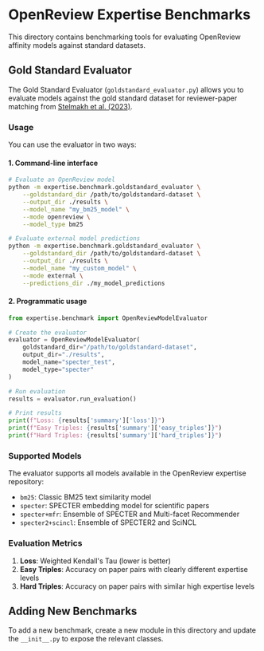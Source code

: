 # OpenReview Expertise Benchmarks

This directory contains benchmarking tools for evaluating OpenReview affinity models against standard datasets.

## Gold Standard Evaluator

The Gold Standard Evaluator (`goldstandard_evaluator.py`) allows you to evaluate models against the gold standard dataset for reviewer-paper matching from [Stelmakh et al. (2023)](https://arxiv.org/abs/2303.16750).

### Usage

You can use the evaluator in two ways:

#### 1. Command-line interface

```bash
# Evaluate an OpenReview model
python -m expertise.benchmark.goldstandard_evaluator \
    --goldstandard_dir /path/to/goldstandard-dataset \
    --output_dir ./results \
    --model_name "my_bm25_model" \
    --mode openreview \
    --model_type bm25

# Evaluate external model predictions
python -m expertise.benchmark.goldstandard_evaluator \
    --goldstandard_dir /path/to/goldstandard-dataset \
    --output_dir ./results \
    --model_name "my_custom_model" \
    --mode external \
    --predictions_dir ./my_model_predictions
```

#### 2. Programmatic usage

```python
from expertise.benchmark import OpenReviewModelEvaluator

# Create the evaluator
evaluator = OpenReviewModelEvaluator(
    goldstandard_dir="/path/to/goldstandard-dataset",
    output_dir="./results",
    model_name="specter_test", 
    model_type="specter"
)

# Run evaluation
results = evaluator.run_evaluation()

# Print results
print(f"Loss: {results['summary']['loss']}")
print(f"Easy Triples: {results['summary']['easy_triples']}")
print(f"Hard Triples: {results['summary']['hard_triples']}")
```

### Supported Models

The evaluator supports all models available in the OpenReview expertise repository:

- `bm25`: Classic BM25 text similarity model
- `specter`: SPECTER embedding model for scientific papers
- `specter+mfr`: Ensemble of SPECTER and Multi-facet Recommender
- `specter2+scincl`: Ensemble of SPECTER2 and SciNCL

### Evaluation Metrics

1. **Loss**: Weighted Kendall's Tau (lower is better)
2. **Easy Triples**: Accuracy on paper pairs with clearly different expertise levels
3. **Hard Triples**: Accuracy on paper pairs with similar high expertise levels

## Adding New Benchmarks

To add a new benchmark, create a new module in this directory and update the `__init__.py` to expose the relevant classes.